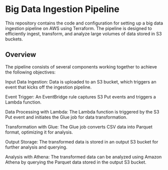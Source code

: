 # Big Data Ingestion Pipeline
This repository contains the code and configuration for setting up a big data ingestion pipeline on AWS using Terraform. The pipeline is designed to efficiently ingest, transform, and analyze large volumes of data stored in S3 buckets.

## Overview
The pipeline consists of several components working together to achieve the following objectives:

Input Data Ingestion: Data is uploaded to an S3 bucket, which triggers an event that kicks off the ingestion pipeline.

Event Trigger: An EventBridge rule captures S3 Put events and triggers a Lambda function.

Data Processing with Lambda: The Lambda function is triggered by the S3 Put event and initiates the Glue job for data transformation.

Transformation with Glue: The Glue job converts CSV data into Parquet format, optimizing it for analysis.

Output Storage: The transformed data is stored in an output S3 bucket for further analysis and querying.

Analysis with Athena: The transformed data can be analyzed using Amazon Athena by querying the Parquet data stored in the output S3 bucket.

